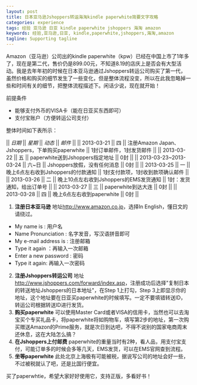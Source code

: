```yaml
---
layout: post
title: 日本亚马逊Jshoppers转运海淘kindle paperwhite简要文字攻略
categories: experience
tags: 经验 亚马逊 日亚 kindle paperwhite jshoppers 海淘 amazon
keywords: 经验,亚马逊,日亚, kindle,paperwhite,jshoppers,海淘,amazon
tagline: Supporting tagline
---
```

Amazon（亚马逊）公司出的kindle paperwhite（kpw）已经在中国上市了1年多了，现在是第二代，售价仍是899.00元，不知道8.19的店庆上是否会有大型活动。我是去年年初的时候在日本亚马逊通过Jshoppers转运公司购买了第一代，虽然价格和购买的细节发生了一些变化，但是整体流程没变，所以在此我忽略掉一些和时间有关的细节，把整体流程描述下。闲话少说，现在就开始！

前提条件
+ 能够支付外币的VISA卡（能在日亚买东西即可）
+ 支付宝账户（方便转运公司支付）

整体时间如下表所示：

|| *日期* || *星期* || *动态* || *邮件* ||
|| 2013-03-21 || 四 || 注册Amazon Japan、Jshoppers，下单购买paperwhite || 1封订单邮件，1封发货邮件 ||
|| 2013-03-22 || 五 || paperwhite送到Jshoppers指定地址 || 0封 ||
|| 2013-03-23~2013-03-24 || 六~日 || Jshoppers放假，没有任何消息 || 0封 ||
|| 2013-03-25 || 一 || 晚上6点左右收到Jshoppers的付款通知 || 1封支付款项，1封收到款项确认邮件 ||
|| 2013-03-26 || 二 || 晚上10点左右收到Jshoppers的EMS发货通知 || 1封：发货通知，给出订单号 ||
|| 2013-03-27 || 三 || paperwhite到达大连 || 0封 ||
|| 2013-03-28 || 四 || 晚上6点左右收到paperwhite || 0封 ||

1. **注册日本亚马逊** 地址<http://www.amazon.co.jp>，选择In English，懂日文的请绕过。
+ My name is : 用户名
+ Name Pronunciation : 名字发音，写汉语拼音即可
+ My e-mail address is : 注册邮箱
+ Type it again ：再输入一次邮箱
+ Enter a new password : 密码
+ Type it again: 再输入一次密码
2. **注册Jshoppers转运公司** 地址<http://www.jshoppers.com/forward/index.asp>，注册成功后选择"复制日本的转送地址Jshoppers的日本地址"，在Step 1上打勾，Step 3上即显示你的地址，这个地址要在日亚买paperwhite的时候填写。一定不要填错转送ID，转运公司根据转送ID进行发货。
3. **购买paperwhite** 可以使用Master Card或者VISA的信用卡，当然也可以去淘宝买个专买礼品卡，将paperwhite将如购物车，填写第2步的地址，第一次购买赠送Amazon的Prime服务，就是次日到达吧，不得不说别的国家电商周末还休息，这在大陆怎么搞？
4. **在Jshoppers上付邮费** paperwhite的重量当时有2种，看人品，用支付宝支付，可能订单多的时候会多等几天，EMS发货，可以在EMS官网查到流程。
5. **坐等paperwhite** 此处北京上海极有可能被税，据说写公司的地址会好一些，不过被税就认了吧，还是比国行便宜。

买了paperwhtie，希望大家好好使用它，支持正版，多看好书！
